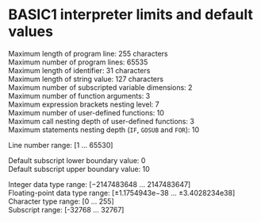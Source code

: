# BASIC1 interpreter limits and default values  

Maximum length of program line: 255 characters  
Maximum number of program lines: 65535  
Maximum length of identifier: 31 characters  
Maximum length of string value: 127 characters  
Maximum number of subscripted variable dimensions: 2  
Maximum number of function arguments: 3  
Maximum expression brackets nesting level: 7  
Maximum number of user-defined functions: 10  
Maximum call nesting depth of user-defined functions: 3  
Maximum statements nesting depth (`IF`, `GOSUB` and `FOR`): 10  
  
Line number range: \[1 ... 65530\]  
  
Default subscript lower boundary value: 0  
Default subscript upper boundary value: 10  

Integer data type range: \[−2147483648 ... 2147483647\]  
Floating-point data type range: \[±1.1754943e−38 ... ±3.4028234e38\]  
Character type range: \[0 ... 255\]  
Subscript range: \[-32768 ... 32767\]  
  
